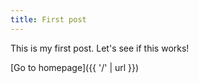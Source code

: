 ```yaml
---
title: First post
---
```


This is my first post. Let's see if this works!

[Go to homepage]({{ '/' | url }})
